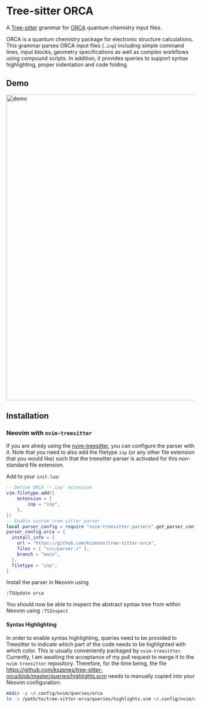 # Tree-sitter ORCA

A [Tree-sitter](https://tree-sitter.github.io/tree-sitter/) grammar for [ORCA](https://www.faccts.de/orca/) quantum chemistry input files.

ORCA is a quantum chemistry package for electronic structure calculations.
This grammar parses ORCA input files (`.inp`) including simple command lines, input blocks, geometry specifications as well as complex workflows using compound scripts.
In addition, it provides queries to support syntax highlighting, proper indentation and code folding.

## Demo

<img width="584" height="818" alt="demo" src="https://github.com/user-attachments/assets/23569c11-91f3-40c3-b7f3-c1187692b780" />

## Installation

### Neovim with `nvim-treesitter`

If you are alredy using the [nvim-treesitter](https://github.com/nvim-treesitter/nvim-treesitter), you can configure the parser with it.
Note that you need to also add the filetype `inp` (or any other file extension that you would like) such that the treesitter parser is activated for this non-standard file extension.

Add to your `init.lua`:

```lua
-- Define ORCA '*.inp' extension
vim.filetype.add({
	extension = {
		inp = "inp",
	},
})
-- Enable custom tree-sitter parser
local parser_config = require "nvim-treesitter.parsers".get_parser_configs()
parser_config.orca = {
  install_info = {
    url = "https://github.com/kszenes/tree-sitter-orca",
    files = { "src/parser.c" },
    branch = "main",
  },
  filetype = "inp",
}
```

Install the parser in Neovim using

```
:TSUpdate orca
```

You should now be able to inspect the abstract syntax tree from within Neovim using `:TSInspect`

#### Syntax Highlighting

In order to enable syntax highlighting, queries need to be provided to Treesitter to indicate which part of the code needs to be highlighted with which color.
This is usually conveniently packaged by `nvim-treesitter`.
Currently, I am awaiting the acceptance of my pull request to merge it to the `nvim-treesitter` repository.
Therefore, for the time being, the file https://github.com/kszenes/tree-sitter-orca/blob/master/queries/highlights.scm needs to manually copied into your Neovim configuration:

```bash
mkdir -p ~/.config/nvim/queries/orca
ln -s /path/to/tree-sitter-orca/queries/highlights.scm ~/.config/nvim/queries/orca/highlights.scm
```
